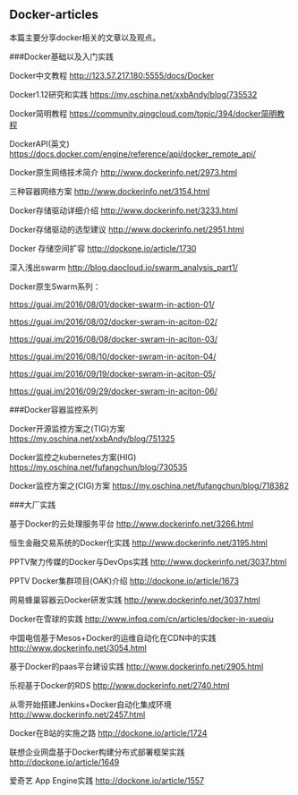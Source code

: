 ## Docker-articles
本篇主要分享docker相关的文章以及观点。

###Docker基础以及入门实践

Docker中文教程 http://123.57.217.180:5555/docs/Docker

Docker1.12研究和实践 https://my.oschina.net/xxbAndy/blog/735532

Docker简明教程 https://community.qingcloud.com/topic/394/docker简明教程

DockerAPI(英文) https://docs.docker.com/engine/reference/api/docker_remote_api/

Docker原生网络技术简介  http://www.dockerinfo.net/2973.html

三种容器网络方案  http://www.dockerinfo.net/3154.html

Docker存储驱动详细介绍    http://www.dockerinfo.net/3233.html

Docker存储驱动的选型建议 http://www.dockerinfo.net/2951.html

Docker 存储空间扩容  http://dockone.io/article/1730 

深入浅出swarm  http://blog.daocloud.io/swarm_analysis_part1/

Docker原生Swarm系列： 

https://guai.im/2016/08/01/docker-swarm-in-action-01/
      
https://guai.im/2016/08/02/docker-swram-in-aciton-02/
      
https://guai.im/2016/08/08/docker-swram-in-aciton-03/
      
https://guai.im/2016/08/10/docker-swram-in-aciton-04/
      
https://guai.im/2016/09/19/docker-swram-in-aciton-05/
      
https://guai.im/2016/09/29/docker-swram-in-aciton-06/
      
###Docker容器监控系列

Docker开源监控方案之(TIG)方案 https://my.oschina.net/xxbAndy/blog/751325 

Docker监控之kubernetes方案(HIG) https://my.oschina.net/fufangchun/blog/730535

Docker监控方案之(CIG)方案 https://my.oschina.net/fufangchun/blog/718382
 
 
###大厂实践

基于Docker的云处理服务平台  http://www.dockerinfo.net/3266.html

恒生金融交易系统的Docker化实践 http://www.dockerinfo.net/3195.html

PPTV聚力传媒的Docker与DevOps实践  http://www.dockerinfo.net/3037.html

PPTV Docker集群项目(OAK)介绍  http://dockone.io/article/1673

网易蜂巢容器云Docker研发实践   http://www.dockerinfo.net/3037.html

Docker在雪球的实践 http://www.infoq.com/cn/articles/docker-in-xueqiu

中国电信基于Mesos+Docker的运维自动化在CDN中的实践  http://www.dockerinfo.net/3054.html

基于Docker的paas平台建设实践  http://www.dockerinfo.net/2905.html

乐视基于Docker的RDS  http://www.dockerinfo.net/2740.html

从零开始搭建Jenkins+Docker自动化集成环境  http://www.dockerinfo.net/2457.html

Docker在B站的实施之路  http://dockone.io/article/1724

联想企业网盘基于Docker构建分布式部署框架实践 http://dockone.io/article/1649

爱奇艺 App Engine实践  http://dockone.io/article/1557


